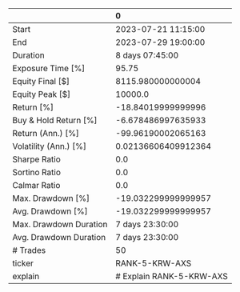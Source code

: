 |                        | 0                        |
|:-----------------------|:-------------------------|
| Start                  | 2023-07-21 11:15:00      |
| End                    | 2023-07-29 19:00:00      |
| Duration               | 8 days 07:45:00          |
| Exposure Time [%]      | 95.75                    |
| Equity Final [$]       | 8115.980000000004        |
| Equity Peak [$]        | 10000.0                  |
| Return [%]             | -18.84019999999996       |
| Buy & Hold Return [%]  | -6.678486997635933       |
| Return (Ann.) [%]      | -99.96190002065163       |
| Volatility (Ann.) [%]  | 0.02136606409912364      |
| Sharpe Ratio           | 0.0                      |
| Sortino Ratio          | 0.0                      |
| Calmar Ratio           | 0.0                      |
| Max. Drawdown [%]      | -19.032299999999957      |
| Avg. Drawdown [%]      | -19.032299999999957      |
| Max. Drawdown Duration | 7 days 23:30:00          |
| Avg. Drawdown Duration | 7 days 23:30:00          |
| # Trades               | 50                       |
| ticker                 | RANK-5-KRW-AXS           |
| explain                | # Explain RANK-5-KRW-AXS |